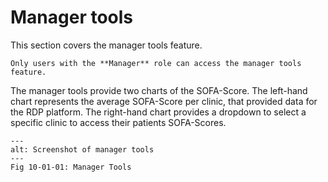 # Manager tools

This section covers the manager tools feature.

```{important}
Only users with the **Manager** role can access the manager tools feature.
```

The manager tools provide two charts of the SOFA-Score. The left-hand chart represents the average SOFA-Score per clinic, that provided data for the RDP platform. The right-hand chart provides a dropdown to select a specific clinic to access their patients SOFA-Scores.

```{figure} images/manager_tools.png
---
alt: Screenshot of manager tools
---
Fig 10-01-01: Manager Tools
```
